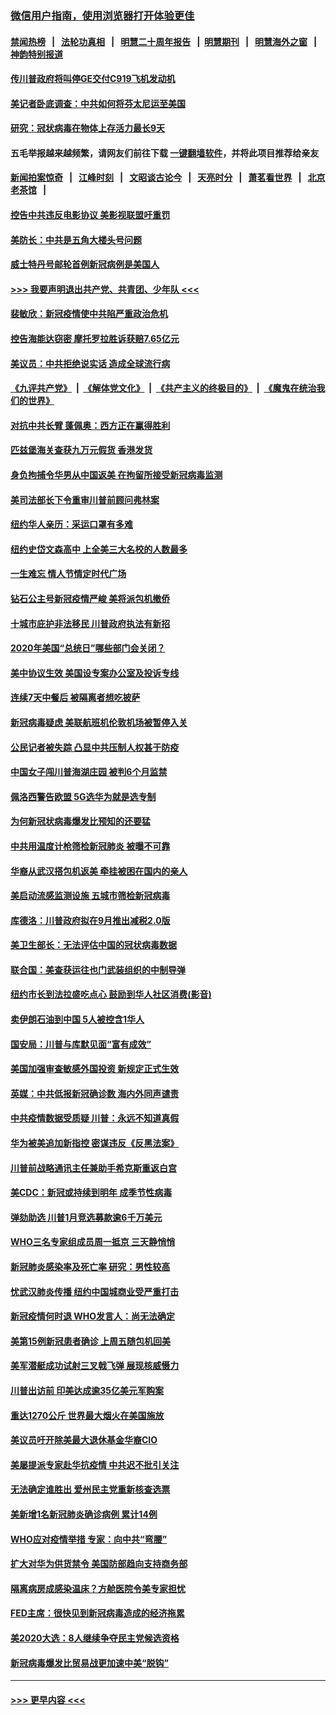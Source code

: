 ### [微信用户指南，使用浏览器打开体验更佳](https://github.com/gfw-breaker/banned-news1/blob/master/indexes/wechat-guide.md?t=0)
#### [禁闻热榜](热点新闻.md?t=0)  &nbsp;&nbsp;|&nbsp;&nbsp; [法轮功真相](https://github.com/gfw-breaker/truth/blob/master/README.md?t=0) &nbsp;&nbsp;|&nbsp;&nbsp; [明慧二十周年报告](https://github.com/gfw-breaker/mh-reports/blob/master/README.md?t=0) &nbsp;&nbsp;|&nbsp;&nbsp;[明慧期刊](https://github.com/gfw-breaker/mh-qikan) &nbsp;&nbsp;|&nbsp;&nbsp; [明慧海外之窗](https://github.com/gfw-breaker/mh-news/blob/master/README.md?t=0) &nbsp;&nbsp;|&nbsp;&nbsp; [神韵特别报道](https://github.com/gfw-breaker/mh-news/blob/master/shenyun.md?t=0)
#### [传川普政府将叫停GE交付C919飞机发动机](../pages/nsc412/n11871600.md?t=02161111) 
#### [美记者卧底调查：中共如何将芬太尼运至美国](../pages/nsc412/n11871821.md?t=02161111) 
#### [研究：冠状病毒在物体上存活力最长9天](../pages/nsc412/n11871871.md?t=02161111) 
#### 五毛举报越来越频繁，请网友们前往下载 [一键翻墙软件](https://github.com/gfw-breaker/ssr-accounts)，并将此项目推荐给亲友
#### [新闻拍案惊奇](https://github.com/gfw-breaker/banned-news1/blob/master/pages/link4.md) &nbsp;&nbsp;|&nbsp;&nbsp; [江峰时刻](https://github.com/gfw-breaker/banned-news1/blob/master/pages/link4.md) &nbsp;&nbsp;|&nbsp;&nbsp; [文昭谈古论今](https://github.com/gfw-breaker/banned-news1/blob/master/pages/link4.md) &nbsp;&nbsp;|&nbsp;&nbsp; [天亮时分](https://github.com/gfw-breaker/banned-news1/blob/master/pages/link4.md) &nbsp;&nbsp;|&nbsp;&nbsp; [萧茗看世界](https://github.com/gfw-breaker/banned-news1/blob/master/pages/link4.md) &nbsp;&nbsp;|&nbsp;&nbsp; [北京老茶馆](https://github.com/gfw-breaker/banned-news1/blob/master/pages/link4.md) &nbsp;&nbsp;|&nbsp;&nbsp; 
#### [控告中共违反电影协议 美影视联盟吁重罚](../pages/nsc412/n11871820.md?t=02161111) 
#### [美防长：中共是五角大楼头号问题](../pages/nsc412/n11871768.md?t=02161111) 
#### [威士特丹号邮轮首例新冠病例是美国人](../pages/nsc412/n11871731.md?t=02161111) 
#### [>>> 我要声明退出共产党、共青团、少年队 <<<](https://github.com/begood0513/goodnews/blob/master/quit/letter.md) 
#### [裴敏欣：新冠疫情使中共陷严重政治危机](../pages/nsc412/n11871514.md?t=02161111) 
#### [控告海能达窃密 摩托罗拉胜诉获赔7.65亿元](../pages/nsc412/n11871594.md?t=02161111) 
#### [美议员：中共拒绝说实话 造成全球流行病](../pages/nsc412/n11871582.md?t=02161111) 
#### [《九评共产党》](https://github.com/begood0513/9ping.md/blob/master/README.md) &nbsp;|&nbsp; [《解体党文化》](../../../../jtdwh.md/blob/master/README.md)  &nbsp;|&nbsp; [《共产主义的终极目的》](../../../../gczydzjmd.md/blob/master/README.md) &nbsp;|&nbsp; [《魔鬼在统治我们的世界》](../../../../mgztzwmdsj.md/blob/master/README.md) 
#### [对抗中共长臂 蓬佩奥：西方正在赢得胜利](../pages/nsc412/n11871500.md?t=02161111) 
#### [匹兹堡海关查获九万元假货 香港发货](../pages/nsc412/n11870716.md?t=02161111) 
#### [身负拘捕令华男从中国返美  在拘留所接受新冠病毒监测](../pages/nsc412/n11870710.md?t=02161111) 
#### [美司法部长下令重审川普前顾问弗林案](../pages/nsc412/n11870258.md?t=02161111) 
#### [纽约华人亲历：采运口罩有多难](../pages/nsc412/n11870531.md?t=02161111) 
#### [纽约史岱文森高中  上全美三大名校的人数最多](../pages/nsc412/n11870557.md?t=02161111) 
#### [一生难忘 情人节情定时代广场](../pages/nsc412/n11870536.md?t=02161111) 
#### [钻石公主号新冠疫情严峻 美将派包机撤侨](../pages/nsc412/n11870505.md?t=02161111) 
#### [十城市庇护非法移民 川普政府执法有新招](../pages/nsc412/n11870410.md?t=02161111) 
#### [2020年美国“总统日”哪些部门会关闭？](../pages/nsc412/n11870148.md?t=02161111) 
#### [美中协议生效 美国设专案办公室及投诉专线](../pages/nsc412/n11870266.md?t=02161111) 
#### [连续7天中餐后 被隔离者想吃披萨](../pages/nsc412/n11870243.md?t=02161111) 
#### [新冠病毒疑虑 美联航班机伦敦机场被暂停入关](../pages/nsc412/n11870015.md?t=02161111) 
#### [公民记者被失踪 凸显中共压制人权甚于防疫](../pages/nsc412/n11870042.md?t=02161111) 
#### [中国女子闯川普海湖庄园 被判6个月监禁](../pages/nsc412/n11869919.md?t=02161111) 
#### [佩洛西警告欧盟 5G选华为就是选专制](../pages/nsc412/n11869898.md?t=02161111) 
#### [为何新冠状病毒爆发比预知的还要猛](../pages/nsc412/n11869828.md?t=02161111) 
#### [中共用温度计枪筛检新冠肺炎 被曝不可靠](../pages/nsc412/n11869707.md?t=02161111) 
#### [华裔从武汉搭包机返美 牵挂被困在国内的亲人](../pages/nsc412/n11869711.md?t=02161111) 
#### [美启动流感监测设施 五城市筛检新冠病毒](../pages/nsc412/n11869689.md?t=02161111) 
#### [库德洛：川普政府拟在9月推出减税2.0版](../pages/nsc412/n11869627.md?t=02161111) 
#### [美卫生部长：无法评估中国的冠状病毒数据](../pages/nsc412/n11869301.md?t=02161111) 
#### [联合国：美查获运往也门武装组织的中制导弹](../pages/nsc412/n11868677.md?t=02161111) 
#### [纽约市长到法拉盛吃点心  鼓励到华人社区消费(影音)](../pages/nsc412/n11868197.md?t=02161111) 
#### [卖伊朗石油到中国  5人被控含1华人](../pages/nsc412/n11867988.md?t=02161111) 
#### [国安局：川普与库默见面“富有成效”](../pages/nsc412/n11867976.md?t=02161111) 
#### [美国加强审查敏感外国投资 新规定正式生效](../pages/nsc412/n11868041.md?t=02161111) 
#### [英媒：中共低报新冠确诊数 海内外同声谴责](../pages/nsc412/n11867421.md?t=02161111) 
#### [中共疫情数据受质疑 川普：永远不知道真假](../pages/nsc412/n11867195.md?t=02161111) 
#### [华为被美追加新指控 密谋违反《反黑法案》](../pages/nsc412/n11867191.md?t=02161111) 
#### [川普前战略通讯主任兼助手希克斯重返白宫](../pages/nsc412/n11867104.md?t=02161111) 
#### [美CDC：新冠或持续到明年 成季节性病毒](../pages/nsc412/n11867279.md?t=02161111) 
#### [弹劾助选 川普1月竞选募款逾6千万美元](../pages/nsc412/n11866950.md?t=02161111) 
#### [WHO三名专家组成员周一抵京 三天静悄悄](../pages/nsc412/n11866947.md?t=02161111) 
#### [新冠肺炎感染率及死亡率 研究：男性较高](../pages/nsc412/n11866956.md?t=02161111) 
#### [忧武汉肺炎传播 纽约中国城商业受严重打击](../pages/nsc412/n11866902.md?t=02161111) 
#### [新冠疫情何时退 WHO发言人：尚无法确定](../pages/nsc412/n11866864.md?t=02161111) 
#### [美第15例新冠患者确诊 上周五随包机回美](../pages/nsc412/n11866852.md?t=02161111) 
#### [美军潜艇成功试射三叉戟飞弹 展现核威慑力](../pages/nsc412/n11866046.md?t=02161111) 
#### [川普出访前 印美达成逾35亿美元军购案](../pages/nsc412/n11865444.md?t=02161111) 
#### [重达1270公斤 世界最大烟火在美国施放](../pages/nsc412/n11865198.md?t=02161111) 
#### [美议员吁开除美最大退休基金华裔CIO](../pages/nsc412/n11865230.md?t=02161111) 
#### [美屡提派专家赴华抗疫情 中共迟不批引关注](../pages/nsc412/n11864719.md?t=02161111) 
#### [无法确定谁胜出 爱州民主党重新核查选票](../pages/nsc412/n11864830.md?t=02161111) 
#### [美新增1名新冠肺炎确诊病例 累计14例](../pages/nsc412/n11864893.md?t=02161111) 
#### [WHO应对疫情举措 专家：向中共“弯腰”](../pages/nsc412/n11864727.md?t=02161111) 
#### [扩大对华为供货禁令 美国防部趋向支持商务部](../pages/nsc412/n11864773.md?t=02161111) 
#### [隔离病房成感染温床？方舱医院令美专家担忧](../pages/nsc412/n11864575.md?t=02161111) 
#### [FED主席：很快见到新冠病毒造成的经济拖累](../pages/nsc412/n11864507.md?t=02161111) 
#### [美2020大选：8人继续争夺民主党候选资格](../pages/nsc412/n11864327.md?t=02161111) 
#### [新冠病毒爆发比贸易战更加速中美“脱钩”](../pages/nsc412/n11864470.md?t=02161111) 

----
#### [ >>> 更早内容 <<< ](../indexes/nsc412-earlier.md)
